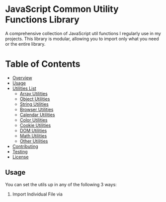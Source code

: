 # JavaScript Common Utility Functions Library

A comprehensive collection of JavaScript util functions I regularly use in my projects. 
This library is modular, allowing you to import only what you need or the entire library.


# Table of Contents

- [Overview](#overview)
- [Usage](#usage)
- [Utilities List](#utilities-list)
  - [Array Utilities](##array-utilities)
  - [Object Utilities](##object-utilities)
  - [String Utilities](##string-utilities)
  - [Browser Utilities](##browser-utilities)
  - [Calendar Utilities](##calendar-utilities)
  - [Color Utilities](##color-utilities)
  - [Cookie Utilities](##cookie-utilities)
  - [DOM Utilities](##dom-utilities)
  - [Math Utilities](##math-utilities)
  - [Other Utilities](##other-utilities)
- [Contributing](#contributing)
- [Testing](#testing)
- [License](#license)

## Usage

You can set the utils up in any of the following 3 ways:


1. Import Individual File via <script> Tag or ES Module Import

**Script Tag:**
```html
<script src="path/to/array.js"></script>
<script src="path/to/object.js"></script>
```

**JavaScript (ES Module):**
```javascript
import { someArrayFunction } from './path/to/array.js';
import { someObjectFunction } from './path/to/object.js';
```

2. Import Single Minified File via <script> Tag

You can also include the entire set of utilities in a single minified file using the following <script> tag. All utility functions will be available globally in your project. You can find this file in the dist/ folder of this repo.

**Script Tag:**
```html
<script src="path/to/utils.min.js"></script>
```

3. Install via NPM
You can install the utilities as an npm package for easy integration into Node.js or browser-based JavaScript projects.

```bash
npm install common-js-utils
```

Then import the necessary functions into your project:
```javascript
const { someArrayFunction, someObjectFunction } = require('common-js-utils');
```

In case of ES Module:
```javascript
import { someArrayFunction, someObjectFunction } from 'common-js-utils';
```

## Utilities List

### Array Utilities

- uniqueArray(arr)
    Description: Removes duplicate elements from an array.
    Usage:
    ``` javascript
    const arr = [1, 2, 2, 3];
    const unique = uniqueArray(arr); // [1, 2, 3]
    ```

- flattenArray(arr)
    Description: Flattens a multi-dimensional array into a single-dimensional array.
    Usage:
    ```javascript
    const nested = [1, [2, 3], [[4]]];
    const flat = flattenArray(nested); // [1, 2, 3, 4]
    ```

- arrayChunk(arr, size)
    Description: Splits an array into chunks of a specified size.
    Usage:
    ```javascript
    const arr = [1, 2, 3, 4, 5];
    const chunked = arrayChunk(arr, 2); // [[1, 2], [3, 4], [5]]
    ```

- arrayIntersection(arr1, arr2)
    Description: Returns the intersection of two arrays.
    Usage:
    ```javascript
    const arr1 = [1, 2, 3];
    const arr2 = [2, 3, 4];
    const intersection = arrayIntersection(arr1, arr2); // [2, 3]
    ```

- groupBy(array, key)
    Description: Groups an array of objects by a specified key.
    Usage:
    ```javascript
    const arr = [{ age: 20 }, { age: 30 }];
    const grouped = groupBy(arr, 'age');  // { 20: [{ age: 20 }], 30: [{ age: 30 }] }
    ```

- getRandomItemFromArray(arr)
    Description: Returns a random item from an array.
    Usage:
    ```javascript
    const arr = [1, 2, 3];
    const randomItem = getRandomItemFromArray(arr); // e.g., 2
    ```

- shuffleArray(arr)
    Description: Shuffles an array randomly.
    Usage:
    ```javascript
    const arr = [1, 2, 3];
    const shuffled = shuffleArray(arr); // e.g., [3, 1, 2]
    ```

- difference(arr1, arr2)
    Description: Returns the elements in the first array that are not present in the second array.
    Usage:
    ```javascript
    const arr1 = [1, 2, 3];
    const arr2 = [2, 3];
    const diff = difference(arr1, arr2); // [1]
    ```

- sum(arr)
    Description: Returns the sum of an array of numbers.
    Usage:
    ```javascript
    const arr = [1, 2, 3];
    const total = sum(arr); // 6
    ```

- average(arr)
    Description: Returns the average of an array of numbers.
    Usage:
    ```javascript
    const arr = [1, 2, 3];
    const avg = average(arr); // 2
    ```

- arrayToCSV(arr)
    Description: Converts a two-dimensional array into a CSV string.
    Usage:
    ```javascript
    const arr = [['a', 'b'], ['c', 'd']];
    arrayToCSV(arr) // "a","b"\n"c","d"'
    ```

- csvToArray(csvString)
    Description: Parses a CSV string into a two-dimensional array.
    Usage:
    ```javascript
    const csvString = '"a","b"\n"c","d"';
    csvToArray(csvString) // [['a', 'b'], ['c', 'd']];
    ```

- mergeArrays(arr1, arr2)
    Description: Merges two arrays, removing duplicates.
    Usage:
    ```javascript
    const arr1 = [1, 2, 3];
    const arr2 = [2, 3, 4];
    mergeArrays(arr1, arr2)  // [1, 2, 3, 4];
    ```

- removeNulls(arr)
    Description: Removes all null values from an array.
    Usage:
    ```javascript
    const arr = [1, null, 2, null, 3];
    removeNulls(arr) // [1, 2, 3];
    ```

- objectToArray(obj)
    Description: Converts an object into an array of key-value pairs.
    Usage:
    ```javascript
    const obj = { a: 1, b: 2 };
    objectToArray(obj) // [['a', 1], ['b', 2]];
    ```

- findIndexBy(arr, fn)
    Description: Finds the index of an element in an array based on a predicate function.
    Usage:
    ```javascript
    const arr = [1, 2, 3, 4];
    findIndexBy(arr, x => x === 3) // 2;
    findIndexBy(arr, x => x === 5) // -1;
    ```

- filterByType(arr, type)
    Description: Filters an array by a specific data type.
    Usage:
    ```javascript
    const arr = [1, 'two', 3, true];
    filterByType(arr, 'number') // [1, 3];
    filterByType(arr, 'string') // ['two'];
    ```

### String Utilities

- capitalize(str)
    Description: Capitalizes the first letter of a string.
    Usage:
    ```javascript
    const result = capitalize('hello'); // 'Hello'
    ```

- truncateString(str, num)
    Description: Truncates a string to a specified length, adding an ellipsis if necessary.
    Usage:
    ```javascript
    const result = truncateString('Hello world', 5); // 'Hello...'
    ```

- escapeHTML(str)
    Description: Escapes HTML special characters in a string.
    Usage:
    ```javascript
    const escaped = escapeHTML('<div>Hello</div>'); // '&lt;div&gt;Hello&lt;/div&gt;'
    ```

- unescapeHTML(str)
    Description: Unescapes HTML special characters in a string.
    Usage:
    ```javascript
    const unescaped = unescapeHTML('&lt;div&gt;Hello&lt;/div&gt;'); // '<div>Hello</div>'
    ```

- copyToClipboard(text)
    Description: Copies a string to the clipboard.
    Usage:
    ```javascript
    copyToClipboard('Hello world'); // Copies 'Hello world' to the clipboard
    ```

- isEmailValid(email)
    Description: Validates an email address format.
    Usage:
    ```javascript
    const valid = isEmailValid('test@example.com'); // true
    ```

- randomString(length)
    Description: Generates a random alphanumeric string of a specified length.
    Usage:
    ```javascript
    const randomStr = randomString(8); // e.g., 'A1b2C3d4'
    ```

- isPalindrome(str)
    Description: Checks if a given string is a palindrome.
    Usage:
    ```javascript
    const result = isPalindrome('madam'); // true
    ```

- isValidJSON(str)
    Description: Checks if a string is valid JSON.
    Usage:
    ```javascript
    const valid = isValidJSON('{"name": "John"}'); // true
    ```

- getOrdinalSuffix(n)
    Description: Returns the ordinal suffix of a given number (e.g., 1st, 2nd, 3rd).
    Usage:
    ```javascript
    const suffix = getOrdinalSuffix(1); // '1st'
    const suffix2 = getOrdinalSuffix(22); // '22nd'
    ```

- generateSlug(str)
    Description: Converts a string into a URL-friendly slug.
    Usage:
    ```javascript
    const slug = generateSlug('Hello World!'); // 'hello-world'
    ```

- currencyFormatter(amount, currency = 'USD', locale = 'en-US')
    Description: Formats a number as a currency string.
    Usage:
    ```javascript
    const formatted = currencyFormatter(1234.56); // '$1,234.56'
    const formatted2 = currencyFormatter(1234.56, 'EUR', 'de-DE'); // '1.234,56 €'
    ```

- toBoolean(val)
    Description: Converts various values to a boolean (e.g., "true", "1", etc. to true).
    Usage:
    ```javascript
    const bool = toBoolean('true'); // true
    const bool2 = toBoolean('0'); // false
    ```

- toKebabCase(str)
    Description: Converts a string to kebab-case.
    Usage:
    ```javascript
    const kebab = toKebabCase('Hello World'); // 'hello-world'
    ```

- toSnakeCase(str)
    Description: Converts a string to snake_case.
    Usage:
    ```javascript
    const snake = toSnakeCase('Hello World'); // 'hello_world'
    ```

- toCamelCase(str)
    Description: Converts a string to camelCase.
    Usage:
    ```javascript
    const camel = toCamelCase('hello world'); // 'helloWorld'
    ```

- capitalizeWords(str)
    Description: Capitalizes the first letter of each word in a string.
    Usage:
    ```javascript
    const capitalized = capitalizeWords('hello world'); // 'Hello World'
    ```

- stripHTML(html)
    Description: Removes HTML tags from a string.
    Usage:
    ```javascript
    const stripped = stripHTML('<div>Hello</div>'); // 'Hello'
    ```

- truncateMiddle(str, maxLength)
    Description: Truncates a string in the middle, keeping the start and end intact.
    Usage:
    ```javascript
    const truncated = truncateMiddle('Hello World', 5); // 'He...ld'
    ```

- isBase64(str)
    Description: Checks if a string is a valid Base64 encoded string.
    Usage:
    ```javascript
    const isValidBase64 = isBase64('SGVsbG8gd29ybGQ='); // true
    ```

- encodeBase64(str)
    Description: Encodes a string into Base64 format.
    Usage:
    ```javascript
    const encoded = encodeBase64('Hello world'); // 'SGVsbG8gd29ybGQ='
    ```

- decodeBase64(str)
    Description: Decodes a Base64 encoded string.
    Usage:
    ```javascript
    const decoded = decodeBase64('SGVsbG8gd29ybGQ='); // 'Hello world'
    ```

- pluralize(word, count)
    Description: Returns the plural form of a word based on a given count.
    Usage:
    ```javascript
    const plural = pluralize('apple', 2); // 'apples'
    const singular = pluralize('apple', 1); // 'apple'
    ```

- stripWhitespace(str)
    Description: Removes all whitespace from a string.
    Usage:
    ```javascript
    const stripped = stripWhitespace('  Hello   World  '); // 'HelloWorld'
    ```

- capitalizeFirstLetter(str)
    Description: Capitalizes the first letter of a string.
    Usage:
    ```javascript
    const capitalized = capitalizeFirstLetter('hello'); // 'Hello'
    ```

- isEvenLength(str)
    Description: Checks if the length of a string is even.
    Usage:
    ```javascript
    const isEven = isEvenLength('test'); // true
    const isOdd = isEvenLength('hello'); // false
    ```

- isOddLength(str)
    Description: Checks if the length of a string is odd.
    Usage:
    ```javascript
    const isOdd = isOddLength('test'); // false
    const isOdd2 = isOddLength('hello'); // true
    ```

- reverseString(str)
    Description: Reverses the characters in a string.
    Usage:
    ```javascript
    const reversed = reverseString('hello'); // 'olleh'
    ```


### Object Utilities

- isObject(value)
    Description: Checks if a value is an object.
    Usage:
    ```javascript
    const result = isObject({}); // true
    const result2 = isObject(null); // false
    ```

- deepClone(obj)
    Description: Creates a deep copy of an object or array to prevent unintended mutations.
    Usage:
    ```javascript
    const obj = { a: 1, b: { c: 2 } };
    const cloned = deepClone(obj); // { a: 1, b: { c: 2 } }
    ```

- isEmptyObject(obj)
    Description: Checks if an object is empty.
    Usage:
    ```javascript
    const obj = {};
    const isEmpty = isEmptyObject(obj); // true
    ```

- mergeObjects(...objects)
    Description: Deep merges two or more objects into one.
    Usage:
    ```javascript
    const obj1 = { a: 1 };
    const obj2 = { b: 2 };
    const merged = mergeObjects(obj1, obj2); // { a: 1, b: 2 }
    ```

- isEqual(value1, value2)
    Description: Checks if two values are deeply equal.
    Usage:
    ```javascript
    const obj1 = { a: 1 };
    const obj2 = { a: 1 };
    const equal = isEqual(obj1, obj2); // true
    ```

- deepFreeze(obj)
    Description: Recursively freezes an object, making it immutable.
    Usage:
    ```javascript
    const obj = { a: 1, b: { c: 2 } };
    deepFreeze(obj); // Object is now immutable
    ```

- objectToQueryString(obj)
    Description: Converts an object to a query string.
    Usage:
    ```javascript
    const obj = { name: 'John Doe', age: 30 };
    objectToQueryString(obj) // name=John%20Doe&age=30
    ```

- queryStringToObject(queryString)
    Description: Converts a query string to an object.
    Usage:
    ```javascript
    const queryString = '?name=John%20Doe&age=30';
    queryStringToObject(queryString) // { name: 'John Doe', age: '30' }
    ```

- getNestedValue(obj, path, defaultValue)
    Description: Retrieves the value of a nested property in an object safely.
    Usage:
    ```javascript
    const obj = { a: { b: 1 } };
    const value = getNestedValue(obj, 'a.b', 0); // 1
    ```

- arrayToObject(arr)
    Description: Converts an array of key-value pairs into an object.
    Usage:
    ```javascript
    const arr = [['a', 1], ['b', 2]];
    arrayToObject(arr) // { a: 1, b: 2 };
    ```

- invertObject(obj)
    Description: Inverts the keys and values of an object.
    Usage:
    ```javascript
    const obj = { a: 1, b: 2 };
    const inverted = invertObject(obj); // { 1: 'a', 2: 'b' }
    ```

- groupByKey(arr, key)
    Description: Groups an array of objects by a specific key.
    Usage:
    ```javascript
    const arr = [{ group: 'A', val: 1 }, { group: 'B', val: 2 }, { group: 'A', val: 3 }];
    groupByKey(arr, 'group')
    // {
    //    A: [{ group: 'A', val: 1 }, { group: 'A', val: 3 }], B: [{ group: 'B', val: 2 }]
    // }
    ```

- differenceBy(arr1, arr2, fn)
    Description: Returns the difference between two arrays based on a provided function.
    Usage:
    ```javascript
    const arr1 = [2.1, 1.2];
    const arr2 = [2.3, 3.4];
    const result = differenceBy(arr1, arr2, Math.floor); // [1.2]
    ```

- flattenObject(obj)
    Description: Flattens a nested object into a single level with dot-separated keys.
    Usage:
    ```javascript
    const obj = { a: { b: 1 } };
    const flat = flattenObject(obj); // { 'a.b': 1 }
    ```

- unflattenObject(obj)
    Description: Unflattens a dot-separated object back into a nested object.
    Usage:
    ```javascript
    const flat = { 'a.b': 1 };
    const nested = unflattenObject(flat); // { a: { b: 1 } }
    ```

- hasKey(obj, key)
    Description: Checks if an object has a specific key.
    Usage:
    ```javascript
    const obj = { a: 1 };
    hasKey(obj, 'a') // true
    ```

- mapObject(obj, fn)
    Description: Applies a function to each key-value pair in an object.
    Usage:
    ```javascript
    const obj = { a: 1, b: 2 };
    mapObject(obj, val => val * 2) // { a: 2, b: 4 }
    ```

- filterObject(obj, fn)
    Description: Filters an object by its keys or values using a predicate function.
    Usage:
    ```javascript
    const obj = { a: 1, b: 2, c: 3 };
    filterObject(obj, val => val > 1) // { b: 2, c: 3 });
    ```

###  Browser Utilities
- detectLanguage()
    Description: Detects the user's browser language.
    Usage:
    ```javascript
    const language = detectLanguage(); // 'en-US'
    ```

- isMobileDevice()
    Description: Detects if the user is on a mobile device.
    Usage:
    ```javascript
    const isMobile = isMobileDevice(); // true or false
    ```

- isTouchDevice()
    Description: Checks if the device supports touch events.
    Usage:
    ```javascript
    const isTouch = isTouchDevice(); // true or false
    ```

- isBrowser()
    Description: Checks if the code is running in a browser environment.
    Usage:
    ```javascript
    const isInBrowser = isBrowser(); // true or false
    ```

- isNode()
    Description: Checks if the code is running in a Node.js environment.
    Usage:
    ```javascript
    const isInNode = isNode(); // true or false
    ```

- getURLParams()
    Description: Retrieves all query parameters from the current URL as an object.
    Usage:
    ```javascript
    const params = getURLParams(); // { name: 'John', age: '30' }
    ```

- getQueryParam(name)
    Description: Retrieves the value of a URL query parameter by its name.
    Usage:
    ```javascript
    const param = getQueryParam('name'); // 'John'
    ```

###  Calendar Utilities
- isValidDate(dateString)
    Description: Checks if a date string is valid.
    Usage:
    ```javascript
    const valid = isValidDate('2024-02-29'); // true
    const invalid = isValidDate('2024-02-30'); // false
    ```

- secondsToTime(seconds)
    Description: Converts seconds into a time string (HH:MM).
    Usage:
    ```javascript
    const time = secondsToTime(3661); // '01:01:01'
    ```

- timeToSeconds(timeString)
    Description: Converts a time string (HH:MM) into seconds.
    Usage:
    ```javascript
    const seconds = timeToSeconds('01:01:01'); // 3661
    ```

- getDaysBetweenDates(date1, date2)
    Description: Calculates the number of days between two dates.
    Usage:
    ```javascript
    const days = getDaysBetweenDates(new Date('2023-01-01'), new Date('2023-01-10')); // 9
    ```

- isLeapYear(year)
    Description: Checks if a given year is a leap year.
    Usage:
    ```javascript
    const result = isLeapYear(2024); // true
    ```

- getCurrentTimestamp()
    Description: Returns the current timestamp in milliseconds.
    Usage:
    ```javascript
    const timestamp = getCurrentTimestamp(); // e.g., 1609459200000
    ```


###  Color Utilities
- isHexColor(hex)
    Description: Checks if a string is a valid hex color.
    Usage:
    ```javascript
    const validHex = isHexColor('#ff5733'); // true
    const invalidHex = isHexColor('ff5733'); // false
    ```

- randomColor()
    Description: Generates a random hex color code.
    Usage:
    ```javascript
    const color = randomColor(); // e.g., '#a1b2c3'
    ```

- hexToRGB(hex)
    Description: Converts a hex color code to an RGB string.
    Usage:
    ```javascript
    const rgb = hexToRGB('#ff5733'); // 'rgb(255, 87, 51)'
    ```

- rgbToHex(r, g, b)
    Description: Converts an RGB value to a hex color code.
    Usage:
    ```javascript
    const hex = rgbToHex(255, 87, 51); // '#FF5733'
    ```

- hexToHSL(hex)
    Description: Converts a hex color code to HSL format.
    Usage:
    ```javascript
    const hsl = hexToHSL('#ff5733'); // [9, 100, 60]
    ```

- hexToHSB(hex)
    Description: Converts a hex color to HSB (Hue, Saturation, Brightness).
    Usage:
    ```javascript
    const hsb = hexToHSB('#ff5733'); // [9, 80, 100]
    ```

- getContrastYIQ(hex)
    Description: Determines if a color is closer to white or black for contrast.
    Usage:
    ```javascript
    const contrast = getContrastYIQ('#ff5733'); // 'black'
    ```

###  Cookie Utilities
- parseCookies()
    Description: Parses document cookies into an object.
    Usage:
    ```javascript
    // Assuming document.cookie = "username=JohnDoe; sessionId=12345";
    const cookies = parseCookies(); 
    // { username: 'JohnDoe', sessionId: '12345' }
    ```

- setCookie(name, value, options = {})
    Description: Sets a cookie with a specific name, value, and options (such as expires, path, etc.).
    Usage:
    ```javascript
    // Set a cookie with a name, value, and options
    setCookie('username', 'JohnDoe', { expires: 'Fri, 31 Dec 9999 23:59:59 GMT', path: '/' });
    ```

- deleteCookie(name)
    Description: Deletes a cookie by setting its expiration date to the past.
    Usage:
    ```javascript
    // Delete a cookie by its name
    deleteCookie('username');
    // Cookie 'username' is now deleted
    ```

###  DOM Utilities
- scrollToTop()
    Description: Smoothly scrolls the window to the top of the page.
    Usage:
    ```javascript
    // Scrolls to the top of the page smoothly
    scrollToTop();
    ```

- scrollToElement(element)
    Description: Smoothly scrolls the window to a specific element.
    Usage:
    ```javascript
    const element = document.querySelector('#section');
    // Scrolls to the specific element smoothly
    scrollToElement(element);
    ```

- hasClass(element, className)
    Description: Checks if an element has a specific CSS class.
    Usage:
    ```javascript
    const element = document.querySelector('.my-element');
    const hasMyClass = hasClass(element, 'active'); // true or false
    ```

- addClass(element, className)
    Description: Adds a CSS class to an element.
    Usage:
    ```javascript
    const element = document.querySelector('.my-element');
    // Adds the class 'active' to the element
    addClass(element, 'active');
    ```

- removeClass(element, className)
    Description: Removes a CSS class from an element.
    Usage:
    ```javascript
    const element = document.querySelector('.my-element');
    // Removes the class 'active' from the element
    removeClass(element, 'active');
    ```

- toggleClass(element, className)
    Description: Toggles a class on a DOM element.
    Usage:
    ```javascript
    const element = document.querySelector('.my-element');
    // Toggles the class 'active' on the element
    toggleClass(element, 'active');
    ```

- getScrollPosition()
    Description: Returns the current scroll position of the window.
    Usage:
    ```javascript
    const scrollPos = getScrollPosition(); // { x: 0, y: 250 }
    ```

- setScrollPosition(x, y)
    Description: Sets the scroll position of the window to specific coordinates.
    Usage:
    ```javascript
    // Scrolls the window to x: 0, y: 300
    setScrollPosition(0, 300);
    ```

- isInViewport(element)
    Description: Checks if an element is in the viewport.
    Usage:
    ```javascript
    const element = document.querySelector('.my-element');
    const inViewport = isInViewport(element); // true or false
    ```

###  Math Utilities
- randomInt(min, max)
    Description: Generates a random integer between two values, inclusive.
    Usage:
    ```javascript
    const random = randomInt(1, 10); // e.g., 7
    ```

- getRandomFloat(min, max)
    Description: Returns a random float between two values.
    Usage:
    ```javascript
    const randomFloat = getRandomFloat(1.5, 5.5); // e.g., 3.47
    ```

- isPrime(num)
    Description: Checks if a number is prime.
    Usage:
    ```javascript
    const result = isPrime(7); // true
    const result2 = isPrime(4); // false
    ```

- factorial(n)
    Description: Calculates the factorial of a number.
    Usage:
    ```javascript
    const result = factorial(5); // 120
    ```

- clamp(num, min, max)
    Description: Clamps a number between a minimum and maximum value.
    Usage:
    ```javascript
    const clamped = clamp(10, 1, 5); // 5
    ```

- roundToDecimalPlace(num, decimalPlaces)
    Description: Rounds a number to a specified number of decimal places.
    Usage:
    ```javascript
    const rounded = roundToDecimalPlace(1.005, 2); // 1.01
    ```

- isEven(num)
    Description: Checks if a number is even.
    Usage:
    ```javascript
    const even = isEven(4); // true
    ```

- isOdd(num)
    Description: Checks if a number is odd.
    Usage:
    ```javascript
    const odd = isOdd(5); // true
    ```

###  Other Utilities
- debounce(func, wait)
    Description: Limits the rate at which a function is executed, particularly useful for events like scrolling or resizing.
    Usage:
    ```javascript
    const debouncedFunction = debounce(() => console.log('Executed'), 300);
    window.addEventListener('scroll', debouncedFunction); // Logs only after scrolling stops for 300ms
    ```

- throttle(func, limit)
    Description: Ensures that a function is called at most once in a specified period, useful for rate-limiting events.
    Usage:
    ```javascript
    const throttledFunction = throttle(() => console.log('Executed'), 1000);
    window.addEventListener('scroll', throttledFunction); // Executes function at most once every 1 second
    ```

- once(func)
    Description: Ensures a function can only be called once.
    Usage:
    ```javascript
    const callOnce = once(() => console.log('This will run only once'));
    callOnce(); // Logs 'This will run only once'
    callOnce(); // No output
    ```

- memoize(func)
    Description: Caches the results of a function to improve performance.
    Usage:
    ```javascript
    const slowFunction = (num) => {
        console.log('Calculating...');
        return num * 2;
    };
    const memoizedFunction = memoize(slowFunction);
    memoizedFunction(5); // Logs 'Calculating...' and returns 10
    memoizedFunction(5); // Returns 10 from cache without logging
    ```

- generateUUID()
    Description: Generates a random UUID (Universally Unique Identifier).
    Usage:
    ```javascript
    const uuid = generateUUID(); // e.g., 'b7e7c8d6-933d-4f0e-9b5d-0d6abec13dbf'
    ```

- downloadFile(filename, content, mimeType = 'text/plain')
    Description: Creates a download link for a given file and triggers the download.
    Usage:
    ```javascript
    const content = 'Hello, world!';
    downloadFile('hello.txt', content, 'text/plain'); // Triggers download of a file 'hello.txt' with the content 'Hello, world!'
    ```

- formatBytes(bytes, decimals = 2)
    Description: Formats a number of bytes as a human-readable string (e.g., KB, MB, GB).
    Usage:
    ```javascript
    const formatted = formatBytes(1024); // '1.00 KB'
    const formattedLarge = formatBytes(1048576); // '1.00 MB'
    ```


## Contributing

Contributions are welcome! Please see our [Contributing Guidelines](./CONTRIBUTING.md) for more information.

## License

This project is licensed under the MIT License - see the [LICENSE](./LICENSE) file for details.
